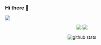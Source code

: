 ### Hi there 👋
<p align="left"> <img src=https://komarev.com/ghpvc/?username=betulerdogan </p>

<p align="center">
<a href= "https://www.linkedin.com/in/betulerdogan/"><img src="https://img.icons8.com/material-outlined/30/000000/linkedin.png"/></a>
<a href= "https://twitter.com/betulerdo6an"><img src="https://img.icons8.com/material-outlined/30/000000/twitter.png"/></a>
</p>

<p  align="center">
  <img src="https://github-readme-stats.vercel.app/api/?username=betulerdogan&show_icons=true&title_color=fffffff&icon_color=000000&text_color=000000" alt="github stats"/></br>
</p>


<!--
**betulerdogan/betulerdogan** is a ✨ _special_ ✨ repository because its `README.md` (this file) appears on your GitHub profile.

Here are some ideas to get you started:

- 🔭 I’m currently working on ...
- 🌱 I’m currently learning ...
- 👯 I’m looking to collaborate on ...
- 🤔 I’m looking for help with ...
- 💬 Ask me about ...
- 📫 How to reach me: ...
- 😄 Pronouns: ...
- ⚡ Fun fact: ...
-->
